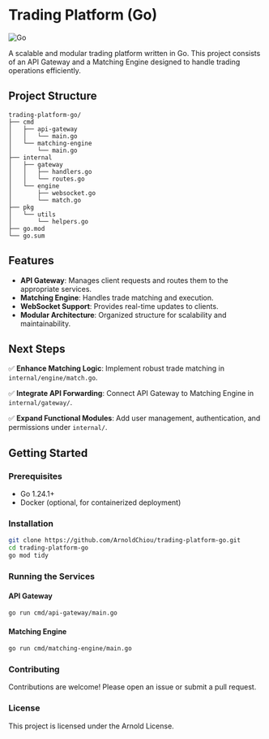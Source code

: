 # Trading Platform (Go)

![Go](https://img.shields.io/badge/Go-1.24-blue)

A scalable and modular trading platform written in Go. This project consists of an API Gateway and a Matching Engine designed to handle trading operations efficiently.

## Project Structure

```
trading-platform-go/
├── cmd
│   ├── api-gateway
│   │   └── main.go
│   └── matching-engine
│       └── main.go
├── internal
│   ├── gateway
│   │   ├── handlers.go
│   │   └── routes.go
│   └── engine
│       ├── websocket.go
│       └── match.go
├── pkg
│   └── utils
│       └── helpers.go
├── go.mod
└── go.sum
```

## Features

- **API Gateway**: Manages client requests and routes them to the appropriate services.
- **Matching Engine**: Handles trade matching and execution.
- **WebSocket Support**: Provides real-time updates to clients.
- **Modular Architecture**: Organized structure for scalability and maintainability.

## Next Steps

✅ **Enhance Matching Logic**: Implement robust trade matching in `internal/engine/match.go`.

✅ **Integrate API Forwarding**: Connect API Gateway to Matching Engine in `internal/gateway/`.

✅ **Expand Functional Modules**: Add user management, authentication, and permissions under `internal/`.

## Getting Started

### Prerequisites
- Go 1.24.1+
- Docker (optional, for containerized deployment)

### Installation

```sh
git clone https://github.com/ArnoldChiou/trading-platform-go.git
cd trading-platform-go
go mod tidy
```

### Running the Services

#### API Gateway
```sh
go run cmd/api-gateway/main.go
```

#### Matching Engine
```sh
go run cmd/matching-engine/main.go
```

### Contributing
Contributions are welcome! Please open an issue or submit a pull request.

### License
This project is licensed under the Arnold License.


